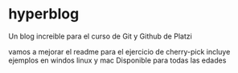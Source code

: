 # hyperblog
Un blog increible para el curso de Git y Github de Platzi

vamos a mejorar el readme para el ejercicio de cherry-pick
incluye ejemplos en windos linux y mac
Disponible para todas las edades